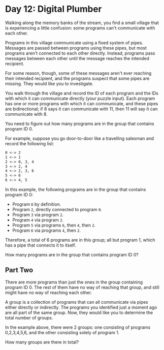# Day 12: Digital Plumber

Walking along the memory banks of the stream, you find a small village that is
experiencing a little confusion: some programs can't communicate with each other.

Programs in this village communicate using a fixed system of pipes. Messages are
passed between programs using these pipes, but most programs aren't connected to
each other directly. Instead, programs pass messages between each other until the
message reaches the intended recipient.

For some reason, though, some of these messages aren't ever reaching their intended
recipient, and the programs suspect that some pipes are missing. They would like
you to investigate.

You walk through the village and record the ID of each program and the IDs with
which it can communicate directly (your puzzle input). Each program has one or more
programs with which it can communicate, and these pipes are bidirectional; if 8
says it can communicate with 11, then 11 will say it can communicate with 8.

You need to figure out how many programs are in the group that contains program
ID 0.

For example, suppose you go door-to-door like a travelling salesman and record
the following list:

```txt
0 <-> 2
1 <-> 1
2 <-> 0, 3, 4
3 <-> 2, 4
4 <-> 2, 3, 6
5 <-> 6
6 <-> 4, 5
```

In this example, the following programs are in the group that contains program
ID 0:
- Program ``0`` by definition.
- Program ``2``, directly connected to program ``0``.
- Program ``3`` via program ``2``.
- Program ``4`` via program ``2``.
- Program ``5`` via programs ``6``, then ``4``, then ``2``.
- Program ``6`` via programs ``4``, then ``2``.

Therefore, a total of 6 programs are in this group; all but program 1, which has
a pipe that connects it to itself.

How many programs are in the group that contains program ID 0?

## Part Two

There are more programs than just the ones in the group containing program ID 0.
The rest of them have no way of reaching that group, and still might have no way
of reaching each other.

A group is a collection of programs that can all communicate via pipes either directly
or indirectly. The programs you identified just a moment ago are all part of the
same group. Now, they would like you to determine the total number of groups.

In the example above, there were 2 groups: one consisting of programs 0,2,3,4,5,6,
and the other consisting solely of program 1.

How many groups are there in total?
